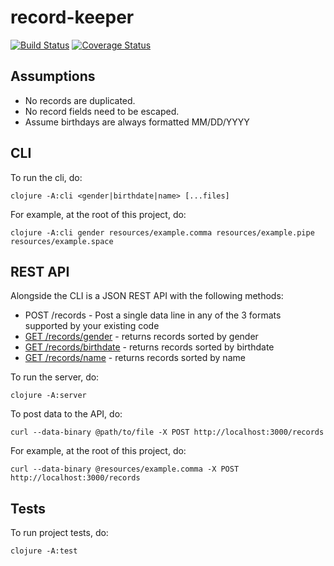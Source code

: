 # record-keeper

[![Build Status](https://travis-ci.org/djblue/record-keeper.svg?branch=master)](https://travis-ci.org/djblue/record-keeper)
[![Coverage Status](https://coveralls.io/repos/github/djblue/record-keeper/badge.svg?branch=master)](https://coveralls.io/github/djblue/record-keeper?branch=master)

## Assumptions

- No records are duplicated.
- No record fields need to be escaped.
- Assume birthdays are always formatted MM/DD/YYYY

## CLI

To run the cli, do:

    clojure -A:cli <gender|birthdate|name> [...files]

For example, at the root of this project, do:

    clojure -A:cli gender resources/example.comma resources/example.pipe resources/example.space

## REST API

Alongside the CLI is a JSON REST API with the following methods:

- POST /records - Post a single data line in any of the 3 formats
  supported by your existing code
- [GET /records/gender](http://localhost:3000/records/gender) - returns
  records sorted by gender
- [GET /records/birthdate](http://localhost:3000/records/birthdate) -
  returns records sorted by birthdate
- [GET /records/name](http://localhost:3000/records/name) - returns
  records sorted by name

To run the server, do:

    clojure -A:server

To post data to the API, do:

    curl --data-binary @path/to/file -X POST http://localhost:3000/records

For example, at the root of this project, do:

    curl --data-binary @resources/example.comma -X POST http://localhost:3000/records

## Tests

To run project tests, do:

    clojure -A:test

